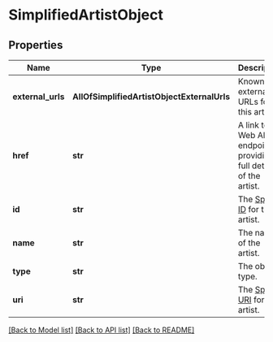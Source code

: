 # SimplifiedArtistObject

## Properties
Name | Type | Description | Notes
------------ | ------------- | ------------- | -------------
**external_urls** | **AllOfSimplifiedArtistObjectExternalUrls** | Known external URLs for this artist.  | [optional] 
**href** | **str** | A link to the Web API endpoint providing full details of the artist.  | [optional] 
**id** | **str** | The [Spotify ID](/documentation/web-api/concepts/spotify-uris-ids) for the artist.  | [optional] 
**name** | **str** | The name of the artist.  | [optional] 
**type** | **str** | The object type.  | [optional] 
**uri** | **str** | The [Spotify URI](/documentation/web-api/concepts/spotify-uris-ids) for the artist.  | [optional] 

[[Back to Model list]](../README.md#documentation-for-models) [[Back to API list]](../README.md#documentation-for-api-endpoints) [[Back to README]](../README.md)

